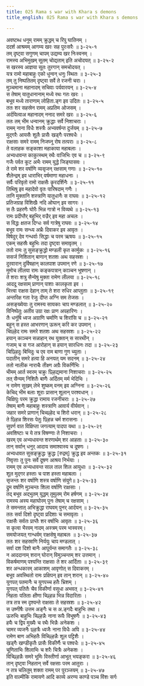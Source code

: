 ```yaml
---
title: 025 Rama s war with Khara s demons
title_english: 025 Rama s war with Khara s demons

---
```

<div class="audioEmbed"  caption="श्रीराम-हरिसीताराममूर्ति-घनपाठिभ्यां वचनम्" src="https://archive.org/download/Ramayana-recitation-Sriram-harisItArAmamUrti-Ghanapaati-v2/Kanda_3/Kanda_3_ARK-025-Ramena_Kharasainya_Samharaha.mp3"></div>

अवष्टब्ध धनुम् रामम् क्रुद्धम् च रिपु घातिनम् ।  
ददर्श आश्रमम् आगम्य खरः सह पुरःसरैः ॥ ३-२५-१  
तम् दृष्ट्वा सगुणम् चापम् उद्यम्य खर निःस्वनम् ।  
रामस्य अभिमुखम् सूतम् चोद्यताम् इति अचोदयत् ॥ ३-२५-२  
स खरस्य आज्ञया सूतः तुरगान् समचोदयत् ।  
यत्र रामो महाबाहुः एको धुन्वन् धनुः स्थितः ॥ ३-२५-३  
तम् तु निष्पतितम् दृष्ट्वा सर्वे ते रजनी चराः ।  
मुञ्चमाना महानादम् सचिवाः पर्यवारयन् ॥ ३-२५-४  
स तेषाम् यातुधानानाम् मध्ये रथः गतः खरः ।  
बभूव मध्ये ताराणाम् लोहिता.ङ्ग इव उदितः ॥ ३-२५-५  
ततः शर सहस्रेन रामम् अप्रतिम ओजसम् ।  
अर्दयित्वाअ महानादम् ननाद समरे खरः ॥ ३-२५-६  
ततः तम् भीम धन्वानम् क्रुद्धाः सर्वे निशाचराः ।  
रामम् नाना विधैः शस्त्रैः अभ्यवर्षन्त दुर्जयम् ॥ ३-२५-७  
मुद्गरैः आयसैः शूलैः प्रासैः खड्गैः परश्वधैः ।  
राक्षसाः समरे रामम् निजघ्नू रोष तत्पराः ॥ ३-२५-८  
ते वलाहक सङ्काशा महाकाया महाबलाः ।  
अभ्यधावन्त काकुत्स्थम् रथैः वाजिभिः एव च ॥ ३-२५-९  
गजैः पर्वत कूट अभैः रामम् युद्धे जिङ्घासवः ।  
ते रामे शर वर्षाणि व्यसृजन् रक्षसाम् गणाः ॥ ३-२५-१०  
शैलेन्द्रम् इव धाराभिर् वर्षमाणा महाधनाः ।  
सर्वैः परिवृतो रामो राक्षसैः कॄरदर्शिनैः ॥ ३-२५-११  
तिथिषु इव महादेवो वृतः पारिषदाम् गणैः ।  
तानि मुक्तानि शस्त्राणि यातुधानैः स राघवः ॥ ३-२५-१२  
प्रतिजग्राह विशिखैः नदि ओघान् इव सागरः ।  
स तैः प्रहरणैः घोरैः भिन्न गात्रो न विव्यथे ॥ ३-२५-१३  
रामः प्रदीप्तैर् बहुभिर् वज्रैर् इव महा अचलः ।  
स विद्धः क्षतज दिग्धः सर्व गात्रेषु राघवः ॥ ३-२५-१४  
बभूव रामः सन्ध्य अभ्रैः दिवाकर इव आवृतः ।  
विषेदुर् देव गन्धर्वाः सिद्धाः च परम ऋषयः ॥ ३-२५-१५  
एकम् सहस्रैः बहुभिः तदा दृष्ट्वा समावृतम् ।  
ततो रामः तु सुसङ्क्रुद्धो मण्डली कृत कार्मुकः ॥ ३-२५-१६  
ससर्ज निशितान् बाणान् शतशः अथ सहस्रशः ।  
दुरवारान् दुर्विषहान् कालपाश उपमान् रणे ॥ ३-२५-१७  
मुमोच लीलया रामः कङ्कपत्रान् काञ्चन भूषणान् ।  
ते शराः शत्रु सैन्येषु मुक्ता रामेण लीलया ॥ ३-२५-१८  
आददू रक्षसाम् प्राणान् पाशाः कालकृता इव ।  
भित्त्वा राक्षस देहान् ताम् ते शरा रुधिर आप्लुताः ॥ ३-२५-१९  
अन्तरिक्ष गता रेजुः दीप्त अग्नि सम तेजसः ।  
असङ्ख्येयाः तु रामस्य सायकाः चाप मण्डलात् ॥ ३-२५-२०  
विनिष्पेतुः अतीव उग्रा रक्षः प्राण अपहारिणः ।  
तैः धनूंषि ध्वज अग्राणि चर्माणि च शिरांसि च ॥ ३-२५-२१  
बहून् स हस्त आभरणान् ऊरून् करि कर उपमान् ।  
चिछ्हेद रामः समरे शतशः अथ सहस्रशः ॥ ३-२५-२२  
हयान् काञ्चन सन्नाहान् रथ युक्तान् स सारथीन् ।  
गजाम् च स गज आरोहान् स हयान् सारधिनः तदा ॥ ३-२५-२३  
चिछ्हिदुः बिभिदुः च एव राम बाणा गुण च्युताः ।  
पदातीन् समरे हत्वा हि अनयत् यम सदनम् ॥ ३-२५-२४  
ततो नालीक नाराचैः तीक्ष्ण अग्रैः विकर्णिभिः ।  
भीमम् आर्त स्वरम् चक्रुः छ्हिद्यमाना निशाचराः ॥ ३-२५-२५  
तत् सैन्यम् निशितैः बाणैः अर्दितम् मर्म भेदिभिः ।  
न रामेण सुखम् लेभे शुष्कम् वनम् इव अग्निना ॥ ३-२५-२६  
केचिद् भीम बलाः शूराः प्रासान् शूलान् परश्वधान् ।  
चिक्षिपुः परम क्रुद्धा रामाय रजनीचराः ॥ ३-२५-२७  
तेषाम् बाणैः महाबाहुः शस्त्राणि आवार्य वीर्यवान् ।  
जहार समरे प्राणान् चिच्छ्हेद च शिरो धरान् ॥ ३-२५-२८  
ते छ्हिन्न शिरसः पेतुः छ्हिन्न चर्म शरासनाः ।  
सुपर्ण वात विक्षिप्ता जगत्याम् पादपा यथा ॥ ३-२५-२९  
अवशिष्टाः च ये तत्र विषण्णाः ते निशाचराः ।  
खरम् एव अभ्यधावन्त शरणार्थम् शर आहताः ॥ ३-२५-३०  
तान् सर्वान् धनुर् आदाय समाश्वास्य च दूषणः ।  
अभ्यधावत सुसङ्क्रुद्धः क्रुद्धः [रुद्रम्] क्रुद्ध इव अन्तकः ॥ ३-२५-३१  
निवृत्ताः तु पुनः सर्वे दूषण आश्रय निर्भयाः ।  
रामम् एव अभ्यधावन्त साल ताल शिल आयुधाः ॥ ३-२५-३२  
शूल मुद्गर हस्ताः च पाश हस्ता महाबलाः ।  
सृजन्तः शर वर्षाणि शस्त्र वर्षाणि संयुगे॥ ३-२५-३३  
द्रुम वर्षाणि मुञ्चन्तः शिला वर्षाणि राक्षसाः ।  
तद् बभूव अद्भुतम् युद्धम् तुमुलम् रोम हर्षणम् ॥ ३-२५-३४  
रामस्य अस्य महाघोरम् पुनः तेषाम् च रक्षसाम् ।  
ते समन्तात् अभिक्रुद्धा राघवम् पुनर् आर्दयन् ॥ ३-२५-३५  
ततः सर्वा दिशो दृष्ट्वा प्रदिशाः च समावृताः ।  
राक्षसैः सर्वतः प्राप्तैः शर वर्षाभिः आवृतः ॥ ३-२५-३६  
स कृत्वा भैरवम् नादम् अस्त्रम् परम भास्वरम्।  
समयोजयत् गान्धर्वम् राक्षसेषु महाबलः ॥ ३-२५-३७  
ततः शर सहस्राणि निर्ययुः चाप मण्डलात् ।  
सर्वा दश दिशो बानैः आपूर्यन्त समागतैः ॥ ३-२५-३८  
न आददानाम् शरान् घोरान् विमुञ्चन्तम् शर उत्तमान् ।  
विकर्षमाणम् पश्यन्ति राक्षसाः ते शर आर्दिताः ॥ ३-२५-३९  
शर अन्धकारम् आकाशम् आवृणोत् स दिवाकरम् ।  
बभूव अवस्थितो रामः प्रक्षिपन् इव तान् शरान् ॥ ३-२५-४०  
युगपत् पतमानैः च युगपच्च हतैः भ्रिशम् ।  
युगपत् पतितैः चैव विकीर्णा वसुधा अभवत् ॥ ३-२५-४१  
निहताः पतिताः क्षीणा च्छ्हिन्न भिन्न विदारिताः ।  
तत्र तत्र स्म दृश्यन्ते राक्षसाः ते सहस्रशः ॥ ३-२५-४२  
स उष्णीषैः उत्तम अङ्गैः च स अ.ङ्गदैः बाहुभिः तथा ।  
ऊरुभिः बाहुभिः च्छ्हिन्नैः नाना रूपैः विभूषणैः ॥ ३-२५-४३  
हयैः च द्विप मुख्यैः च रथैः भिन्नैः अनेकशः ।  
चामर व्यजनैः छ्हत्रैः ध्वजैः नाना विधैः अपि ॥ ३-२५-४४  
रामेण बाण अभिहतैः विच्छ्हिन्नैः शूल पट्टिशैः ।  
खड्गैः खण्डीकृतैः प्रासैः विकीर्णैः च पश्वधैः ॥ ३-२५-४५  
चूणिताभिः शिलाभिः च शरैः चित्रैः अनेकशः ।  
विच्छ्हिन्नैः समरे भूमिः विस्तीर्णा आभूत् भयङ्करा ॥ ३-२५-४६  
तान् दृष्ट्वा निहतान् सर्वे रक्षसाः परम आतुराः ।  
न तत्र चलितुम् शक्ता रामम् पर पुरञ्जयम् ॥ ३-२५-४७  
इति वाल्मीकि रामायणे आदि काव्ये अरण्य काण्डे पञ्च विंशः सर्गः